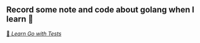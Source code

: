 ## Record some note and code about golang when I learn 🙇


<u>📒 _[Learn Go with Tests](https://quii.gitbook.io/learn-go-with-tests)</u>_